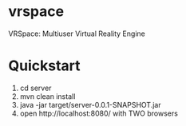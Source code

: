 # vrspace
VRSpace: Multiuser Virtual Reality Engine

# Quickstart
1) cd server
2) mvn clean install
3) java -jar target/server-0.0.1-SNAPSHOT.jar
4) open http://localhost:8080/ with TWO browsers
